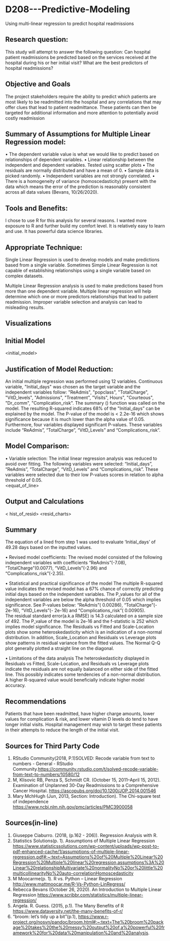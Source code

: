 # D208---Predictive-Modeling
Using multi-linear regression to predict hospital readmissions

## Research question:
This study will attempt to answer the following question:
Can hospital patient readmissions be predicted based on the services received at the hospital during his or her initial visit? What are the best predictors of hospital readmissions? 

## Objective and Goals
The project stakeholders require the ability to predict which patients are most likely to be readmitted into the hospital and any correlations that may offer clues that lead to patient readmittance. 
These patients can then be targeted for additional information and more attention to potentially avoid costly readmission

## Summary of Assumptions for Multiple Linear Regression model: 
•	The dependent variable value is what we would like to predict based on relationships of dependent variables.
•	Linear relationship between the independent and dependent variables. Tested using scatter plots
•	The residuals are normally distributed and have a mean of 0. 
•	Sample data is picked randomly.
•	Independent variables are not strongly correlated. 
•	There is a homogeneity of variance (homoscedasticity) present with the data which means the error of the prediction is reasonably consistent across all data values (Bevans, 10/26/2020). 

## Tools and Benefits:  
I chose to use R for this analysis for several reasons.  I wanted more exposure to R and further build my comfort level.  It is relatively easy to learn and use.  It has powerful data science libraries. 

##  Appropriate Technique:  
Single Linear Regression is used to develop models and make predictions based from a single variable. Sometimes Simple Linear Regression is not capable of establishing relationships using a single variable based on complex datasets. 

Multiple Linear Regression analysis is used to make predictions based from more than one dependent variable.  Multiple linear regression will help determine which one or more predictors relationships that lead to patient readmission. Improper variable selection and analysis can lead to misleading results. 

## Visualizations

## Initial Model
<initial_model>

## Justification of Model Reduction: 
An initial multiple regression was performed using 12 variables.  Continuous variable, "Initial_days" was chosen as the target variable and the independent variables follow: "ReAdmis", "popclass", "TotalCharge", "VitD_levels", "Admissions", "Treatment", "Visits", Hours", "Courteous", "Dr_comm", "Complication_risk". 
The summary () function was called on the model.  The resulting R-squared indicates 68% of the "Initial_days” can be explained by the model.  The P-value of the model is < 2.2e-16 which shows significance because it is much lower than the alpha value of 0.05. Furthermore, four variables displayed significant P-values.  These variables include “ReAdmis”, “TotalCharge”, “VitD_Levels” and “Complications_risk”.

## Model Comparison:
•  Variable selection:
The initial linear regression analysis was reduced to avoid over fitting.  The following variables were selected: “Initial_days”, “ReAdmis”, “TotalCharge”, “VitD_Levels” and “Complications_risk”.  These variables were selected due to their low P-values scores in relation to alpha threshold of 0.05.  
<equat_of_line>


## Output and Calculations
<summary>
<predicted vs act>

< hist_of_resid>
<resid_charts>

## Summary
The equation of a lined from step 1 was used to evaluate ‘Initial_days’ of 49.28 days based on the inputted values. 
 
•  Revised model coefficients:
The revised model consisted of the following independent variables with coefficients “ReAdmis”(-7.08), “TotalCharge”(0.0077), “VitD_Levels”(-2.96) and “Complications_risk”(-2.35).  

•  Statistical and practical significance of the model
The multiple R-squared value indicates the revised model has a 67% chance of correctly predicting initial days based on the independent variables.  The P_values for all of the independent variables are below the alpha threshold of 0.05 which implies significance.  See P-values below:
“ReAdmis”( 0.00286), “TotalCharge”(- 2e-16), “VitD_Levels”(- 2e-16) and “Complications_risk”( 0.00905).  
The residual standard error(a.k.a RMSE) is 14.3 calculated on a sample size of 492.
The P_value of the model is 2e-16 and the f-statistic is 252 which implies model significance. 
The Residuals vs Fitted and Scale-Location plots show some heteroskedasticity which is an indication of a non-normal distribution.  In addition, Scale_Location and Residuals vs Leverage plots show patterns in residual variance from the fitted values. The Normal Q-Q plot generally plotted a straight line on the diagonal. 

•  Limitations of the data analysis
The heteroskedasticity displayed in Residuals vs Fitted, Scale-Location, and Residuals vs Leverage plots indicate the residuals are not equally balanced on either side of the fitted line.  This possibly indicates some tendencies of a non-normal distribution. A higher R-squared value would beneficially indicate higher model accuracy. 

## Recommendations
Patients that have been readmitted, have higher charge amounts, lower values for complication & risk, and lower vitamin D levels do tend to have longer initial visits. Hospital management may wish to target these patients in their attempts to reduce the length of the initial visit.

## Sources for Third Party Code 
1.	RStudio Community(2018, P.1)SOLVED: Recode variable from text to numbers - General - RStudio Community.https://community.rstudio.com/t/solved-recode-variable-from-text-to-numbers/10580/12
2.	M, Klisovic RB, Penza S, Schmidt CR. (October 15, 2011–April 15, 2012). Examination of Unplanned 30-Day Readmissions to a Comprehensive Cancer Hospital. https://ascopubs.org/doi/10.1200/JOP.2014.001546
3.	Mary MchHugh (Jun, 2013, Section: Introduction). The Chi-square test of independence
https://www.ncbi.nlm.nih.gov/pmc/articles/PMC3900058


## Sources(in-line)

1.	Giuseppe Ciaburro. (2018, (p.162 - 206)). Regression Analysis with R. 
2.	Statistics Solutions(p. 1). Assumptions of Multiple Linear Regression
https://www.statisticssolutions.com/wp-content/uploads/wp-post-to-pdf-enhanced-cache/1/assumptions-of-multiple-linear-regression.pdf#:~:text=Assumptions%20of%20Multiple%20Linear%20Regression%20Multiple%20linear%20regression,assumptions%3A%20Linear%20relationshipMultivariate%20normalityNo%20or%20little%20multicollinearityNo%20auto-correlationHomoscedasticity
3.	M Moocarme(p. 1). R vs. Python – Linear Regression
http://www.mattmoocar.me/R-Vs-Python-LinRegress/
4.	Rebecca Bevans (October 26, 2020).  An Introduction to Multiple Linear Regression
https://www.scribbr.com/statistics/multiple-linear-regression/
5.	Angela. R. Guess. (2015, p.1). The Many Benefits of R 
https://www.dataversity.net/the-many-benefits-of-r/
6.	“broom: let’s tidy up a bit”(p.1), 
https://www.r-project.org/nosvn/pandoc/broom.html#:~:text=The%20broom%20package%20takes%20the%20messy%20output%20of,a%20powerful%20framework%20for%20data%20manipulation%20and%20analysis.


